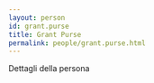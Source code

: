 ```yaml
---
layout: person
id: grant.purse
title: Grant Purse
permalink: people/grant.purse.html
---
```


Dettagli della persona